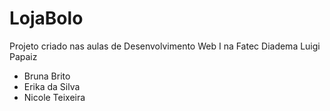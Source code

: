 # LojaBolo
Projeto criado nas aulas de Desenvolvimento Web I na Fatec Diadema Luigi Papaiz 
- Bruna Brito
- Erika da Silva
- Nicole Teixeira 
